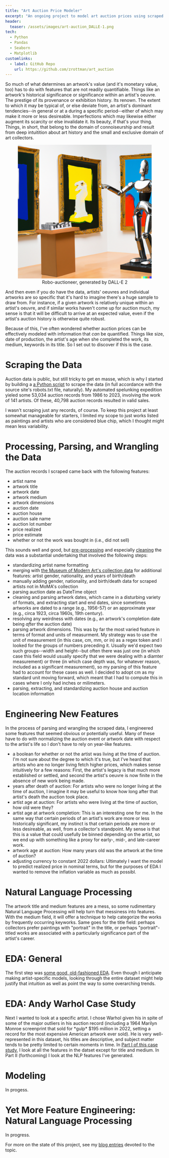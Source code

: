 ```yaml
---
title: "Art Auction Price Modeler"
excerpt: "An ongoing project to model art auction prices using scraped auction data from the past ~40 years."
header:
  teaser: /assets/images/art-auction_DALLE-1.png
tech:
  - Python
  - Pandas
  - Seaborn
  - Matplotlib
customlinks:
  - label: GitHub Repo
    url: https://github.com/zrottman/art_auction
---
```


So much of what determines an artwork's value (and it's monetary value, too) has to do with features that are not readily quantifiable. Things like an artwork's historical significance or significance within an artist's oeuvre. The prestige of its provenance or exhibition history. Its renown. The extent to which it may be typical of, or else deviate from, an artist's dominant tendencies--in general or at a during a specific period--either of which may make it more or less desireable. Imperfections which may likewise either augment its scarcity or else invalidate it. Its beauty, if that's your thing. Things, in short, that belong to the domain of connoiseurship and result from deep intuitition about art history and the small and exclusive domain of art collectors. 

<figure>
<img src="/assets/images/art-auction_DALLE-1.png" alt="Robo auctioneer, generated by DALL-E 2">
<figcaption align='center'>Robo-auctioneer, generated by DALL-E 2</figcaption>
</figure>

And then even if you do have the data, artists' oeuvres and individual artworks are so specific that it's hard to imagine there's a huge sample to draw from. For instance, if a given artwork is relatively unique within an artist's oeuvre, and if similar works haven't come up for auction much, my sense is that it will be difficult to arrive at an expected value, even if the artist's auction history is otherwise quite robust.

Because of this, I've often wondered whether auction prices can be effectively modeled with information that *can* be quantified. Things like size, date of production, the artist's age when she completed the work, its medium, keywords in its title. So I set out to discover if this is the case. 

# Scraping the Data
Auction data is public, but still tricky to get en masse, which is why I started by building a [a Python script](https://github.com/zrottman/art_auction/blob/main/scraper.py) to scrape the data (in full accordance with the source site's robots.txt file, naturally). My automated spelunking expedition yieled some 53,034 auction records from  1986 to 2023, involving the work of 141 artists. Of these, 40,798 auction records resulted in valid sales.

I wasn't scraping just any records, of course. To keep this project at least somewhat manageable for starters, I limited my scope to just works listed as paintings and artists who are considered blue chip, which I thought might mean less variability.


# Processing, Parsing, and Wrangling the Data
The auction records I scraped came back with the following features: 
- artist name
- artwork title
- artwork date
- artwork medium
- artwork dimensions
- auction date
- auction house
- auction sale name
- auction lot number
- price realized
- price estimate
- whether or not the work was bought in (i.e., did not sell)

This sounds well and good, but [pre-processing](https://github.com/zrottman/art_auction/blob/main/01_data-preprocessing.ipynb) and especially [cleaning](https://github.com/zrottman/art_auction/blob/main/02_data-cleaning.ipynb) the data was a substantial undertaking that involved the following steps:
- standardizing artist name formatting
- merging with [the Museum of Modern Art's collection data](https://github.com/MuseumofModernArt/collection) for additional features: artist gender, nationality, and years of birth/death
- manually adding gender, nationality, and birth/death data for scraped artists not in MoMA's collection
- parsing auction date as DateTime object
- cleaning and parsing artwork dates, which came in a disturbing variety of formats, and extracting start and end dates, since sometimes artworks are dated to a range (e.g., 1956-57) or an approximate year (e.g., circa 1923, circa 1960s, 19th century).
- resolving any weirdness with dates (e.g., an artwork's completion date being *after* the auction date)
- parsing artwork dimensions. This was by far the most varied feature in terms of format and units of measurment. My strategy was to use the unit of measurement (in this case, cm, mm, or in) as a regex token and I looked for the groups of numbers preceding it. Usually we'd expect two such groups--width and height--but often there was just one (in which case this field would usually specify that we were dealing with a diamter measurement) or three (in which case depth was, for whatever reason, included as a significant measurement), so my parsing of this feature had to account for these cases as well. I decided to adopt cm as my standard unit moving forward, which meant that I had to compute this in cases where I only had inches or milimeters.
- parsing, extracting, and standardizing auction house and auction location information 

# Engineering New Features
In the process of parsing and wrangling the scraped data, I engineered some features that seemed obvious or potentially useful. Many of these have to do with normalizing the auction event or artwork date with respect to the artist's life so I don't have to rely on year-like features.
- a boolean for whether or not the artist was living at the time of auction. I'm not sure about the degree to which it's true, but I've heard that artists who are no longer living fetch higher prices, which makes sense intuitively for a few reasons: First, the artist's legacy is that much more established or settled, and second the artist's oeuvre is now finite in the absence of new work being made. 
- years after death of auction: For artists who were no longer living at the time of auction, I imagine it may be useful to know how long after that artist's death the auction took place.
- artist age at auction: For artists who were living at the time of auction, how old were they?
- artist age at artwork completion: This is an interesting one for me. In the same way that certain periods of an artist's work are more or less historically significant, my instinct is that certain periods are more or less desireable, as well, from a collector's standpoint. My sense is that this is a value that could usefully be binned depending on the artist, so we end up with something like a proxy for early-, mid-, and late-career work.
- artwork age at auction: How many years old was the artwork at the time of auction?
- adjusting currency to constant 2022 dollars: Ultimately I want the model to predict realized price in nominal terms, but for the purposes of EDA I wanted to remove the inflation variable as much as possibl.

# Natural Language Processing
The artwork title and medium features are a mess, so some rudimentary Natural Language Processing will help turn that messiness into features. With the medium field, it will offer a technique to help categorize the works by frequently occurring keyworks. Same goes for the title field: perhaps collectors prefer paintings with "portrait" in the title, or perhaps "portrait"-titled works are associated with a particularly significance part of the artist's career.

# EDA: General
The first step was [some good, old-fashioned EDA](https://www.datadoodad.com/art%20auction%20price%20model/auction-eda/). Even though I anticipate making artist-specific models, looking through the entire dataset might help justify that intuition as well as point the way to some overarching trends.

# EDA: Andy Warhol Case Study
Next I wanted to look at a specific artist. I chose Warhol given his in spite of some of the major outliers in his auction record (including a 1964 Marilyn Monroe screenprint that sold for \*gulp\* $195 million in 2022, setting a record for the most expensive American artwork ever sold). He is very well-represented in this dataset, his titles are descriptive, and subject matter tends to be pretty limited to certain moments in time. In [Part I of this case study](https://www.datadoodad.com/art%20auction%20price%20model/auction-warhol-eda/), I look at all the features in the datset except for title and medium. In Part II (forthcoming) I look at the NLP features I've generated.

# Modeling
In progess.

# Yet More Feature Engineering: Natural Language Processing
In progress.


For more on the state of this project, see my [blog entries](https://www.datadoodad.com/categories/#art-auction-price-model) devoted to the topic.
